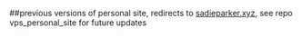 ##previous versions of personal site, redirects to <a href="http://sadieparker.net" target="_blank">sadieparker.xyz</a>, see repo vps_personal_site for future updates
